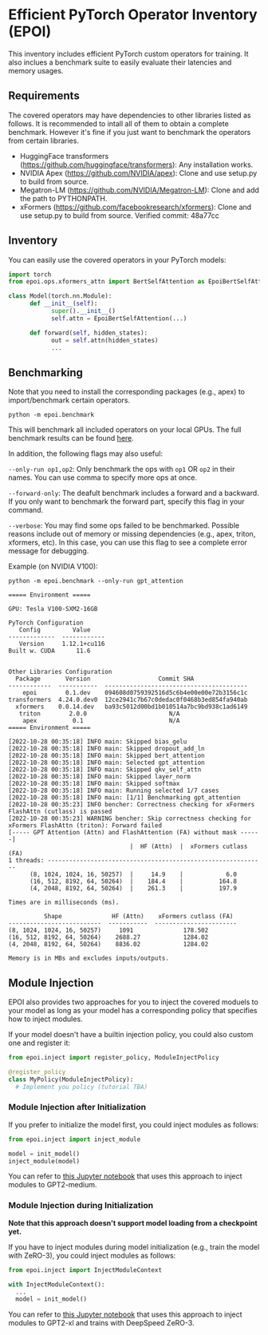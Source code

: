 # Efficient PyTorch Operator Inventory (EPOI)

This inventory includes efficient PyTorch custom operators for training.
It also inclues a benchmark suite to easily evaluate their latencies and memory usages.

## Requirements

The covered operators may have dependencies to other libraries listed as follows.
It is recommended to intall all of them to obtain a complete benchmark. However
it's fine if you just want to benchmark the operators from certain libraries.

- HuggingFace transformers (https://github.com/huggingface/transformers): Any installation works.
- NVIDIA Apex (https://github.com/NVIDIA/apex): Clone and use setup.py to build from source.
- Megatron-LM (https://github.com/NVIDIA/Megatron-LM): Clone and add the path to PYTHONPATH.
- xFormers (https://github.com/facebookresearch/xformers): Clone and use setup.py to build from source. Verified commit: 48a77cc

## Inventory

You can easily use the covered operators in your PyTorch models:

```python
import torch
from epoi.ops.xformers_attn import BertSelfAttention as EpoiBertSelfAttention

class Model(torch.nn.Module):
      def __init__(self):
            super().__init__()
            self.attn = EpoiBertSelfAttention(...)

      def forward(self, hidden_states):
            out = self.attn(hidden_states)
            ...
```

## Benchmarking

Note that you need to install the corresponding packages (e.g., apex)
to import/benchmark certain operators.

```
python -m epoi.benchmark
```

This will benchmark all included operators on your local GPUs. The full benchmark
results can be found [here](notebooks/benchmark-ops.ipynb).


In addition, the following flags may also useful:

`--only-run op1,op2`: Only benchmark the ops with `op1` OR `op2` in their names.
You can use comma to specify more ops at once.

`--forward-only`: The deafult benchmark includes a forward and a backward. If you only want
to benchmark the forward part, specify this flag in your command.

`--verbose`: You may find some ops failed to be benchmarked. Possible reasons include
out of memory or missing dependencies (e.g., apex, triton, xformers, etc).
In this case, you can use this flag to see a complete error message for debugging.

Example (on NVIDIA V100):

```
python -m epoi.benchmark --only-run gpt_attention
```

```
===== Environment =====

GPU: Tesla V100-SXM2-16GB

PyTorch Configuration
   Config         Value
-------------  ------------
   Version     1.12.1+cu116
Built w. CUDA      11.6


Other Libraries Configuration
  Package       Version                   Commit SHA
------------  -----------  ----------------------------------------
    epoi        0.1.dev    094608d0759392516d5c6b4e00e00e72b3156c1c
transformers  4.24.0.dev0  12ce2941c7b67c0dedac0f0468b3ed854fa940ab
  xformers    0.0.14.dev   ba93c5012d00bd1b010514a7bc9bd938c1ad6149
   triton        2.0.0                       N/A
    apex          0.1                        N/A
===== Environment =====

[2022-10-28 00:35:18] INFO main: Skipped bias_gelu
[2022-10-28 00:35:18] INFO main: Skipped dropout_add_ln
[2022-10-28 00:35:18] INFO main: Skipped bert_attention
[2022-10-28 00:35:18] INFO main: Selected gpt_attention
[2022-10-28 00:35:18] INFO main: Skipped qkv_self_attn
[2022-10-28 00:35:18] INFO main: Skipped layer_norm
[2022-10-28 00:35:18] INFO main: Skipped softmax
[2022-10-28 00:35:18] INFO main: Running selected 1/7 cases
[2022-10-28 00:35:18] INFO main: [1/1] Benchmarking gpt_attention
[2022-10-28 00:35:23] INFO bencher: Correctness checking for xFormers FlashAttn (cutlass) is passed
[2022-10-28 00:35:23] WARNING bencher: Skip correctness checking for xFormers FlashAttn (triton): Forward failed
[----- GPT Attention (Attn) and FlashAttention (FA) without mask ------]
                                  |  HF (Attn)  |  xFormers cutlass (FA)
1 threads: -------------------------------------------------------------
      (8, 1024, 1024, 16, 50257)  |     14.9    |            6.0
      (16, 512, 8192, 64, 50264)  |    184.4    |          164.8
      (4, 2048, 8192, 64, 50264)  |    261.3    |          197.9

Times are in milliseconds (ms).

          Shape              HF (Attn)    xFormers cutlass (FA)
--------------------------  -----------  -----------------------
(8, 1024, 1024, 16, 50257)     1091              178.502
(16, 512, 8192, 64, 50264)    2688.27            1284.02
(4, 2048, 8192, 64, 50264)    8836.02            1284.02

Memory is in MBs and excludes inputs/outputs.
```

## Module Injection

EPOI also provides two approaches for you to inject the covered moduels to your model
as long as your model has a corresponding policy that specifies how to inject modules.

If your model doesn't have a builtin injection policy, you could also custom one and
register it:

```python
from epoi.inject import register_policy, ModuleInjectPolicy

@register_policy
class MyPolicy(ModuleInjectPolicy):
  # Implement you policy (tutorial TBA)
```

### Module Injection after Initialization

If you prefer to initialize the model first, you could inject modules as follows:

```python
from epoi.inject import inject_module

model = init_model()
inject_module(model)
```

You can refer to [this Jupyter notebook](notebooks/hf-clm-with-injection-single-device.ipynb) that uses this approach to inject modules to GPT2-medium.

### Module Injection during Initialization

**Note that this approach doesn't support model loading from a checkpoint yet.**

If you have to inject modules during model initialization (e.g., train the model with ZeRO-3),
you could inject modules as follows:

```python
from epoi.inject import InjectModuleContext

with InjectModuleContext():
  ...
  model = init_model()
```

You can refer to [this Jupyter notebook](notebooks/hf-clm-with-injection-deepspeed.ipynb) that uses this approach
to inject modules to GPT2-xl and trains with DeepSpeed ZeRO-3.
